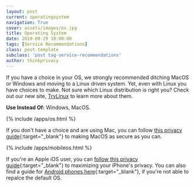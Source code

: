 ```yaml
---
layout: post
current: operatingsystem
navigation: True
cover: assets/images/os.jpg
title: Operating System
date: 2019-09-29 10:00:00
tags: [Service Recommendations]
class: post-template
subclass: 'post tag-service-recommendations'
author: thinkprivacy
---
```


If you have a choice in your OS, we strongly recommended ditching MacOS or Windows and moving to a Linux driven system. Yet, even with Linux you have choices to make. Not sure which Linux distribution is right you? Check out our new site, [TryLinux](https://www.trylinux.today) to learn more about them.

<p><strong>Use Instead Of:</strong> Windows, MacOS.</p>

{% include /apps/os.html %}

If you don't have a choice and are using Mac, you can follow [this privacy guide](https://www.startpage.com/privacy-please/privacy-guides/how-to-set-up-your-mac-for-privacy){:target="_blank"} to making MacOS as secure as you can. 

{% include /apps/mobileos.html %}

If you're an Apple iOS user, you can [follow this privacy guide](https://www.startpage.com/privacy-please/privacy-guides/how-to-set-up-your-iphone-for-privacy){:target="_blank"} to maximizing your iPhone's privacy. You can also find a guide for [Android phones here](https://www.startpage.com/privacy-please/privacy-guides/how-to-set-up-your-android-for-privacy){:target="_blank"}, if you're not able to repalce the default OS.